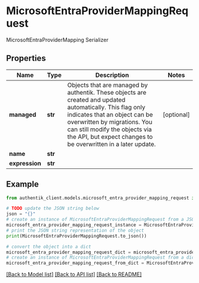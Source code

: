 # MicrosoftEntraProviderMappingRequest

MicrosoftEntraProviderMapping Serializer

## Properties

Name | Type | Description | Notes
------------ | ------------- | ------------- | -------------
**managed** | **str** | Objects that are managed by authentik. These objects are created and updated automatically. This flag only indicates that an object can be overwritten by migrations. You can still modify the objects via the API, but expect changes to be overwritten in a later update. | [optional] 
**name** | **str** |  | 
**expression** | **str** |  | 

## Example

```python
from authentik_client.models.microsoft_entra_provider_mapping_request import MicrosoftEntraProviderMappingRequest

# TODO update the JSON string below
json = "{}"
# create an instance of MicrosoftEntraProviderMappingRequest from a JSON string
microsoft_entra_provider_mapping_request_instance = MicrosoftEntraProviderMappingRequest.from_json(json)
# print the JSON string representation of the object
print(MicrosoftEntraProviderMappingRequest.to_json())

# convert the object into a dict
microsoft_entra_provider_mapping_request_dict = microsoft_entra_provider_mapping_request_instance.to_dict()
# create an instance of MicrosoftEntraProviderMappingRequest from a dict
microsoft_entra_provider_mapping_request_from_dict = MicrosoftEntraProviderMappingRequest.from_dict(microsoft_entra_provider_mapping_request_dict)
```
[[Back to Model list]](../README.md#documentation-for-models) [[Back to API list]](../README.md#documentation-for-api-endpoints) [[Back to README]](../README.md)


